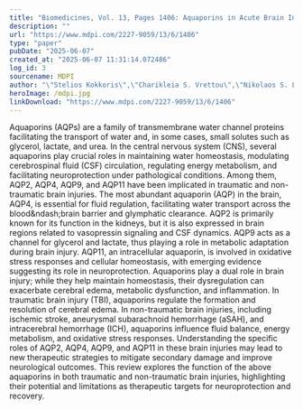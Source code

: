 ```yaml
---
title: "Biomedicines, Vol. 13, Pages 1406: Aquaporins in Acute Brain Injury: Insights from Clinical and Experimental Studies"
description: ""
url: "https://www.mdpi.com/2227-9059/13/6/1406"
type: "paper"
pubDate: "2025-06-07"
created_at: "2025-06-07 11:31:14.072486"
log_id: 3
sourcename: MDPI
author: "\"Stelios Kokkoris\",\"Charikleia S. Vrettou\",\"Nikolaos S. Lotsios\",\"Vasileios Issaris\",\"Chrysi Keskinidou\",\"Kostas A. Papavassiliou\",\"Athanasios G. Papavassiliou\",\"Anastasia Kotanidou\",\"Ioanna Dimopoulou\",\"Alice G. Vassiliou\""
heroImage: /mdpi.jpg
linkDownload: "https://www.mdpi.com/2227-9059/13/6/1406"
---
```


Aquaporins (AQPs) are a family of transmembrane water channel proteins facilitating the transport of water and, in some cases, small solutes such as glycerol, lactate, and urea. In the central nervous system (CNS), several aquaporins play crucial roles in maintaining water homeostasis, modulating cerebrospinal fluid (CSF) circulation, regulating energy metabolism, and facilitating neuroprotection under pathological conditions. Among them, AQP2, AQP4, AQP9, and AQP11 have been implicated in traumatic and non-traumatic brain injuries. The most abundant aquaporin (AQP) in the brain, AQP4, is essential for fluid regulation, facilitating water transport across the blood&amp;ndash;brain barrier and glymphatic clearance. AQP2 is primarily known for its function in the kidneys, but it is also expressed in brain regions related to vasopressin signaling and CSF dynamics. AQP9 acts as a channel for glycerol and lactate, thus playing a role in metabolic adaptation during brain injury. AQP11, an intracellular aquaporin, is involved in oxidative stress responses and cellular homeostasis, with emerging evidence suggesting its role in neuroprotection. Aquaporins play a dual role in brain injury; while they help maintain homeostasis, their dysregulation can exacerbate cerebral edema, metabolic dysfunction, and inflammation. In traumatic brain injury (TBI), aquaporins regulate the formation and resolution of cerebral edema. In non-traumatic brain injuries, including ischemic stroke, aneurysmal subarachnoid hemorrhage (aSAH), and intracerebral hemorrhage (ICH), aquaporins influence fluid balance, energy metabolism, and oxidative stress responses. Understanding the specific roles of AQP2, AQP4, AQP9, and AQP11 in these brain injuries may lead to new therapeutic strategies to mitigate secondary damage and improve neurological outcomes. This review explores the function of the above aquaporins in both traumatic and non-traumatic brain injuries, highlighting their potential and limitations as therapeutic targets for neuroprotection and recovery.
